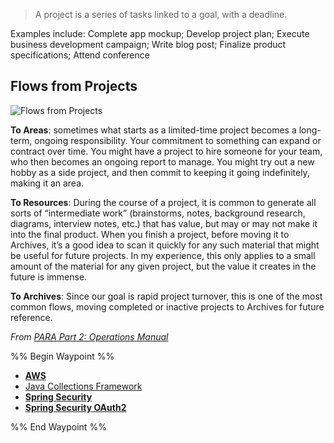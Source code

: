 > A project is a series of tasks linked to a goal, with a deadline.

Examples include: Complete app mockup; Develop project plan; Execute business development campaign; Write blog post; Finalize product specifications; Attend conference

## Flows from Projects

![Flows from Projects](https://i0.wp.com/cdn-images-1.medium.com/max/800/1*Ilh-XEesK5CAf_t9G4fWiQ.jpeg)

**To Areas**: sometimes what starts as a limited-time project becomes a long-term, ongoing responsibility. Your commitment to something can expand or contract over time. You might have a project to hire someone for your team, who then becomes an ongoing report to manage. You might try out a new hobby as a side project, and then commit to keeping it going indefinitely, making it an area.

**To Resources**: During the course of a project, it is common to generate all sorts of “intermediate work” (brainstorms, notes, background research, diagrams, interview notes, etc.) that has value, but may or may not make it into the final product. When you finish a project, before moving it to Archives, it’s a good idea to scan it quickly for any such material that might be useful for future projects. In my experience, this only applies to a small amount of the material for any given project, but the value it creates in the future is immense.

**To Archives**: Since our goal is rapid project turnover, this is one of the most common flows, moving completed or inactive projects to Archives for future reference.

_From [PARA Part 2: Operations Manual](https://fortelabs.co/blog/p-a-r-a-ii-operations-manual/)_

%% Begin Waypoint %%
- **[AWS](./AWS/AWS.md)**
- [Java Collections Framework](./Java%20Collections%20Framework.md)
- **[Spring Security](./Spring%20Security/Spring%20Security.md)**
- **[Spring Security OAuth2](./Spring%20Security%20OAuth2/Spring%20Security%20OAuth2.md)**

%% End Waypoint %%
